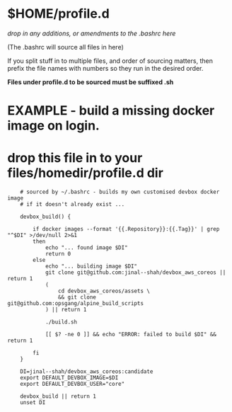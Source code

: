 # $HOME/profile.d


_drop in any additions, or amendments to the .bashrc here_

(The .bashrc will source all files in here)

If you split stuff in to multiple files, and order of
sourcing matters, then prefix the file names with numbers
so they run in the desired order.

**Files under profile.d to be sourced must be suffixed .sh**

# EXAMPLE - build a missing docker image on login.

# drop this file in to your files/homedir/profile.d dir
    
        # sourced by ~/.bashrc - builds my own customised devbox docker image
        # if it doesn't already exist ...

        devbox_build() {

            if docker images --format '{{.Repository}}:{{.Tag}}' | grep "^$DI" >/dev/null 2>&1
            then
                echo "... found image $DI"
                return 0
            else
                echo "... building image $DI"
                git clone git@github.com:jinal--shah/devbox_aws_coreos || return 1
                (
                    cd devbox_aws_coreos/assets \
                    && git clone git@github.com:opsgang/alpine_build_scripts
                ) || return 1

                ./build.sh

                [[ $? -ne 0 ]] && echo "ERROR: failed to build $DI" && return 1

            fi
        }

        DI=jinal--shah/devbox_aws_coreos:candidate
        export DEFAULT_DEVBOX_IMAGE=$DI
        export DEFAULT_DEVBOX_USER="core"

        devbox_build || return 1
        unset DI


